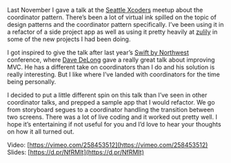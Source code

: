Last November I gave a talk at the [Seattle Xcoders](http://seattlexcoders.org) meetup about the coordinator pattern. There’s been a lot of virtual ink spilled on the topic of design patterns and the coordinator pattern specifically. I’ve been using it in a refactor of a side project app as well as using it pretty heavily at [zulily](https://www.zulily.com) in some of the new projects I had been doing.

I got inspired to give the talk after last year’s [Swift by Northwest](https://swiftbynorthwest.com) conference, where [Dave DeLong](https://davedelong.com/blog/2017/11/06/a-better-mvc-part-1-the-problems/) gave a really great talk about improving MVC. He has a different take on coordinators than I do and his solution is really interesting. But I like where I’ve landed with coordinators for the time being personally.

I decided to put a little different spin on this talk than I’ve seen in other coordinator talks, and prepped a sample app that I would refactor. We go from storyboard segues to a coordinator handling the transition between two screens. There was a lot of live coding and it worked out pretty well. I hope it’s entertaining if not useful for you and I’d love to hear your thoughts on how it all turned out.

Video: [https://vimeo.com/258453512](https://vimeo.com/258453512)
Slides: [https://d.pr/NfRMIt](https://d.pr/NfRMIt)
